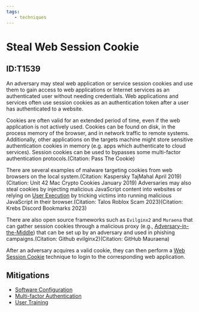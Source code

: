 ```yaml
---
tags:
   - techniques
---
```

# Steal Web Session Cookie
## ID:T1539
An adversary may steal web application or service session cookies and use them to gain access to web applications or Internet services as an authenticated user without needing credentials. Web applications and services often use session cookies as an authentication token after a user has authenticated to a website.

Cookies are often valid for an extended period of time, even if the web application is not actively used. Cookies can be found on disk, in the process memory of the browser, and in network traffic to remote systems. Additionally, other applications on the targets machine might store sensitive authentication cookies in memory (e.g. apps which authenticate to cloud services). Session cookies can be used to bypasses some multi-factor authentication protocols.(Citation: Pass The Cookie)

There are several examples of malware targeting cookies from web browsers on the local system.(Citation: Kaspersky TajMahal April 2019)(Citation: Unit 42 Mac Crypto Cookies January 2019) Adversaries may also steal cookies by injecting malicious JavaScript content into websites or relying on [User Execution](/mitre/techniques/T1204) by tricking victims into running malicious JavaScript in their browser.(Citation: Talos Roblox Scam 2023)(Citation: Krebs Discord Bookmarks 2023)

There are also open source frameworks such as `Evilginx2` and `Muraena` that can gather session cookies through a malicious proxy (e.g., [Adversary-in-the-Middle](/mitre/techniques/T1557)) that can be set up by an adversary and used in phishing campaigns.(Citation: Github evilginx2)(Citation: GitHub Mauraena)

After an adversary acquires a valid cookie, they can then perform a [Web Session Cookie](/mitre/techniques/T1550/004) technique to login to the corresponding web application.
## Mitigations
* [Software Configuration](/mitre/mitigations/M1054)
* [Multi-factor Authentication](/mitre/mitigations/M1032)
* [User Training](/mitre/mitigations/M1017)
